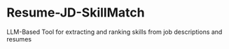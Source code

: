 # Resume-JD-SkillMatch
LLM-Based Tool for extracting and ranking skills from job descriptions and resumes
